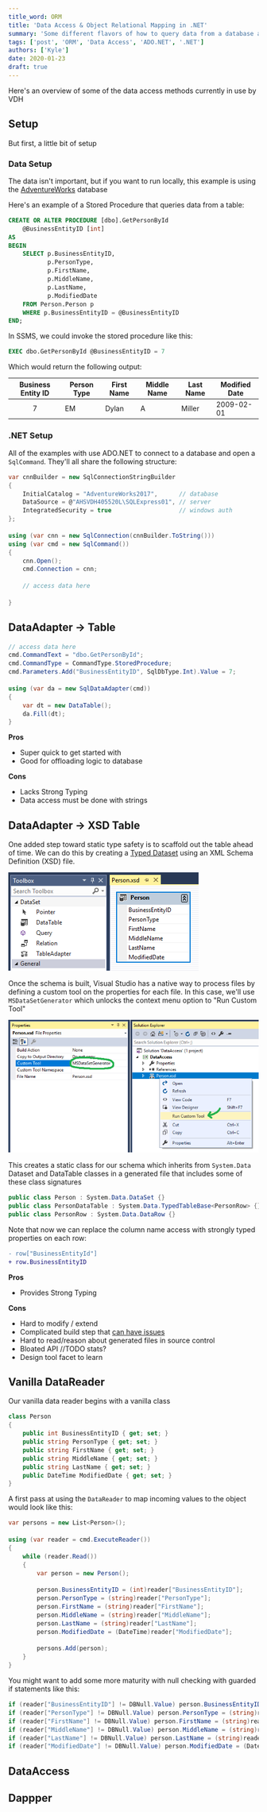 ```yaml
---
title_word: ORM
title: 'Data Access & Object Relational Mapping in .NET'
summary: 'Some different flavors of how to query data from a database and consume it in your business logic'
tags: ['post', 'ORM', 'Data Access', 'ADO.NET', '.NET']
authors: ['Kyle']
date: 2020-01-23
draft: true
---
```


Here's an overview of some of the data access methods currently in use by VDH


## Setup

But first, a little bit of setup

### Data Setup

The data isn't important, but if you want to run locally, this example is using the [AdventureWorks](./adventureworks/) database

Here's an example of a Stored Procedure that queries data from a table:

```sql
CREATE OR ALTER PROCEDURE [dbo].GetPersonById
    @BusinessEntityID [int]
AS
BEGIN
    SELECT p.BusinessEntityID,
           p.PersonType,
           p.FirstName,
           p.MiddleName,
           p.LastName,
           p.ModifiedDate
    FROM Person.Person p
    WHERE p.BusinessEntityID = @BusinessEntityID
END;
```

In SSMS, we could invoke the stored procedure like this:

```sql
EXEC dbo.GetPersonById @BusinessEntityID = 7
```

Which would return the following output:

| Business Entity ID | Person Type | First Name | Middle Name | Last Name | Modified Date |
|:------------------:|-------------|------------|-------------|-----------|---------------|
| 7                  | EM          | Dylan      | A           | Miller    | 2009-02-01    |


### .NET Setup

All of the examples with use ADO.NET to connect to a database and open a `SqlCommand`.  They'll all share the following structure:

```cs
var cnnBuilder = new SqlConnectionStringBuilder
{
    InitialCatalog = "AdventureWorks2017",      // database
    DataSource = @"AHSVDH405520L\SQLExpress01", // server
    IntegratedSecurity = true                   // windows auth
};

using (var cnn = new SqlConnection(cnnBuilder.ToString()))
using (var cmd = new SqlCommand())
{
    cnn.Open();
    cmd.Connection = cnn;

    // access data here

}
```



## DataAdapter -> Table

```cs
// access data here
cmd.CommandText = "dbo.GetPersonById";
cmd.CommandType = CommandType.StoredProcedure;
cmd.Parameters.Add("BusinessEntityID", SqlDbType.Int).Value = 7;

using (var da = new SqlDataAdapter(cmd))
{
    var dt = new DataTable();
    da.Fill(dt);
}
```

**Pros**
* Super quick to get started with
* Good for offloading logic to database

**Cons**
* Lacks Strong Typing
* Data access must be done with strings

## DataAdapter -> XSD Table

One added step toward static type safety is to scaffold out the table ahead of time.  We can do this by creating a [Typed Dataset](https://docs.microsoft.com/en-us/dotnet/framework/data/adonet/dataset-datatable-dataview/typed-datasets) using an XML Schema Definition (XSD) file.

![Dataset Designer](/assets/images/posts/data-access/dataset-designer.png)

Once the schema is built, Visual Studio has a native way to process files by defining a custom tool on the properties for each file.  In this case, we'll use `MSDataSetGenerator` which unlocks the context menu option to "Run Custom Tool"

![MSDataSetGenerator](/assets/images/posts/data-access/custom-tool.png)

This creates a static class for our schema which inherits from `System.Data` Dataset and DataTable classes in a generated file that includes some of these class signatures

```cs file:Person.Designer.cs
public class Person : System.Data.DataSet {}
public class PersonDataTable : System.Data.TypedTableBase<PersonRow> {}
public class PersonRow : System.Data.DataRow {}
```

Note that now we can replace the column name access with strongly typed properties on each row:

```diff
- row["BusinessEntityId"]
+ row.BusinessEntityID
```

**Pros**
* Provides Strong Typing

**Cons**
* Hard to modify / extend
* Complicated build step that [can have issues](https://stackoverflow.com/a/23664840/1366033)
* Hard to read/reason about generated files in source control
* Bloated API //TODO stats?
* Design tool facet to learn

## Vanilla DataReader

Our vanilla data reader begins with a vanilla class

```cs
class Person
{
    public int BusinessEntityID { get; set; }
    public string PersonType { get; set; }
    public string FirstName { get; set; }
    public string MiddleName { get; set; }
    public string LastName { get; set; }
    public DateTime ModifiedDate { get; set; }
}
```


A first pass at using the `DataReader` to map incoming values to the object would look like this:

```cs
var persons = new List<Person>();

using (var reader = cmd.ExecuteReader())
{
    while (reader.Read())
    {
        var person = new Person();

        person.BusinessEntityID = (int)reader["BusinessEntityID"];
        person.PersonType = (string)reader["PersonType"];
        person.FirstName = (string)reader["FirstName"];
        person.MiddleName = (string)reader["MiddleName"];
        person.LastName = (string)reader["LastName"];
        person.ModifiedDate = (DateTime)reader["ModifiedDate"];

        persons.Add(person);
    }
}
```

You might want to add some more maturity with null checking with guarded if statements like this:

```cs
if (reader["BusinessEntityID"] != DBNull.Value) person.BusinessEntityID = (int)reader["BusinessEntityID"];
if (reader["PersonType"] != DBNull.Value) person.PersonType = (string)reader["PersonType"];
if (reader["FirstName"] != DBNull.Value) person.FirstName = (string)reader["FirstName"];
if (reader["MiddleName"] != DBNull.Value) person.MiddleName = (string)reader["MiddleName"];
if (reader["LastName"] != DBNull.Value) person.LastName = (string)reader["LastName"];
if (reader["ModifiedDate"] != DBNull.Value) person.ModifiedDate = (DateTime)reader["ModifiedDate"];
```


## DataAccess

## Dappper